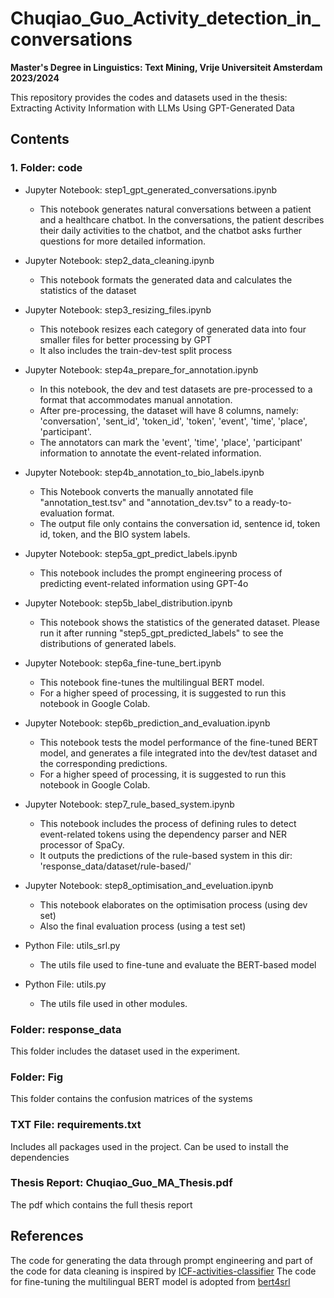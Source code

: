 # Chuqiao_Guo_Activity_detection_in_conversations
**Master's Degree in Linguistics: Text Mining, Vrije Universiteit Amsterdam 2023/2024**


This repository provides the codes and datasets used in the thesis: Extracting Activity Information with LLMs Using GPT-Generated Data

## Contents

### 1. Folder: code
- Jupyter Notebook: step1_gpt_generated_conversations.ipynb
  - This notebook generates natural conversations between a patient and a healthcare chatbot. In the conversations, the patient describes their daily activities to the chatbot, and the chatbot asks further questions for more detailed information.

- Jupyter Notebook: step2_data_cleaning.ipynb
  - This notebook formats the generated data and calculates the statistics of the dataset

- Jupyter Notebook: step3_resizing_files.ipynb
    - This notebook resizes each category of generated data into four smaller files for better processing by GPT
    - It also includes the train-dev-test split process

- Jupyter Notebook: step4a_prepare_for_annotation.ipynb
    - In this notebook, the dev and test datasets are pre-processed to a format that accommodates manual annotation.
    - After pre-processing, the dataset will have 8 columns, namely: 'conversation', 'sent_id', 'token_id', 'token', 'event', 'time', 'place', 'participant'.
    - The annotators can mark the 'event', 'time', 'place', 'participant' information to annotate the event-related information.

- Jupyter Notebook: step4b_annotation_to_bio_labels.ipynb
    - This Notebook converts the manually annotated file "annotation_test.tsv" and "annotation_dev.tsv" to a ready-to-evaluation format.
    - The output file only contains the conversation id, sentence id, token id, token, and the BIO system labels.

- Jupyter Notebook: step5a_gpt_predict_labels.ipynb
  - This notebook includes the prompt engineering process of predicting event-related information using GPT-4o

- Jupyter Notebook: step5b_label_distribution.ipynb
  - This notebook shows the statistics of the generated dataset. Please run it after running "step5_gpt_predicted_labels" to see the distributions of generated labels.

- Jupyter Notebook: step6a_fine-tune_bert.ipynb
    - This notebook fine-tunes the multilingual BERT model.
    - For a higher speed of processing, it is suggested to run this notebook in Google Colab.

- Jupyter Notebook: step6b_prediction_and_evaluation.ipynb
    - This notebook tests the model performance of the fine-tuned BERT model, and generates a file integrated into the dev/test dataset and the corresponding predictions.
    - For a higher speed of processing, it is suggested to run this notebook in Google Colab.

- Jupyter Notebook: step7_rule_based_system.ipynb
    - This notebook includes the process of defining rules to detect event-related tokens using the dependency parser and NER processor of SpaCy.
    - It outputs the predictions of the rule-based system in this dir: 'response_data/dataset/rule-based/'

- Jupyter Notebook: step8_optimisation_and_eveluation.ipynb
  
  - This notebook elaborates on the optimisation process (using dev set)
  - Also the final evaluation process (using a test set)
  
- Python File: utils_srl.py
   - The utils file used to fine-tune and evaluate the BERT-based model

- Python File: utils.py
  - The utils file used in other modules.

### Folder: response_data
This folder includes the dataset used in the experiment.

### Folder: Fig
This folder contains the confusion matrices of the systems

### TXT File: requirements.txt
Includes all packages used in the project. Can be used to install the dependencies

### Thesis Report: Chuqiao_Guo_MA_Thesis.pdf
The pdf which contains the full thesis report

## References
The code for generating the data through prompt engineering and part of the code for data cleaning is inspired by [ICF-activities-classifier](https://github.com/cltl-students/ICF-activities-classifier)
The code for fine-tuning the multilingual BERT model is adopted from [bert4srl](https://github.com/angel-daza/bert4srl)
